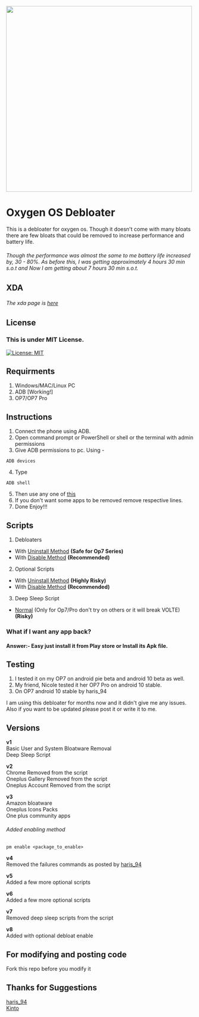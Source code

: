 <img src="https://github.com/DevilDipan/adbdebloater_opseries/blob/master/logo.jpg" width="500" /><br>
# Oxygen OS Debloater
This is a debloater for oxygen os. Though it doesn't come with many bloats there are few bloats that could be removed to increase performance and battery life.

###### Though the performance was almost the same to me battery life increased by, 30 - 80%. As before this, I was getting approximately 4 hours 30 min s.o.t and Now I am getting about 7 hours 30 min s.o.t.

## XDA
###### The xda page is [here](https://forum.xda-developers.com/oneplus-7/how-to/debloat-oxygen-os-debloater-t4009133)

## License
### This is under MIT License.
[![License: MIT](https://img.shields.io/badge/License-MIT-yellow.svg)](https://github.com/DevilDipan/Wiki-Bot/blob/master/LICENSE)

## Requirments
1. Windows/MAC/Linux PC
2. ADB [Working!]
3. OP7/OP7 Pro

## Instructions
1. Connect the phone using ADB.
2. Open command prompt or PowerShell or shell or the terminal with admin permissions
3. Give ADB permissions to pc. Using -
```shell
ADB devices
```
4. Type
```shell
ADB shell
```
5. Then use any one of [this](https://github.com/DevilDipan/adbdebloater_op7/releases)
6. If you don't want some apps to be removed remove respective lines.
7. Done Enjoy!!!

## Scripts
1. Debloaters
* With [Uninstall Method](https://github.com/DevilDipan/adbdebloater_opseries/blob/master/debloater.txt) **(Safe for Op7 Series)**
* With [Disable Method](https://github.com/DevilDipan/adbdebloater_opseries/blob/master/debloater_enable.txt) **(Recommended)**
2. Optional Scripts
* With [Uninstall Method](https://github.com/DevilDipan/adbdebloater_opseries/blob/master/optional_debloats.txt) **(Highly Risky)**
* With [Disable Method](https://github.com/DevilDipan/adbdebloater_opseries/blob/master/optional_debloatsenable.txt) **(Recommended)**
3. Deep Sleep Script
* [Normal](https://github.com/DevilDipan/adbdebloater_opseries/blob/master/deepsleepscript.txt) (Only for Op7/Pro don't try on others or it will break VOLTE) **(Risky)**
 
### What if I want any app back?
#### **Answer**:- Easy just install it from Play store or Install its Apk file.

## Testing
1. I tested it on my OP7 on android pie beta and android 10 beta as well.
2. My friend, Nicole tested it her OP7 Pro on android 10 stable.
3. On OP7 android 10 stable by haris_94

I am using this debloater for months now and it didn't give me any issues.
Also if you want to be updated please post it or write it to me.

## Versions
**v1** <br>
Basic User and System Bloatware Removal <br>
Deep Sleep Script <br>

**v2** <br>
Chrome Removed from the script <br>
Oneplus Gallery Removed from the script <br>
Oneplus Account Removed from the script <br>

**v3** <br>
Amazon bloatware <br>
Oneplus Icons Packs <br>
One plus community apps <br>

###### Added enabling method
```
pm enable <package_to_enable>
```
**v4** <br>
Removed the failures commands as posted by [haris_94](https://forum.xda-developers.com/member.php?u=9931329) <br>

**v5** <br>
Added a few more optional scripts <br>

**v6** <br>
Added a few more optional scripts <br>

**v7** <br>
Removed deep sleep scripts from the script <br>

**v8** <br>
Added with optional debloat enable <br>

## For modifying and posting code
Fork this repo before you modify it

## Thanks for Suggestions<br>
[haris_94](https://forum.xda-developers.com/member.php?u=9931329)<br>
[Kinto](https://forum.xda-developers.com/member.php?u=1755710)
